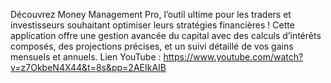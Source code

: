 Découvrez Money Management Pro, l’outil ultime pour les traders et investisseurs souhaitant optimiser leurs stratégies financières ! Cette application offre une gestion avancée du capital avec des calculs d’intérêts composés, des projections précises, et un suivi détaillé de vos gains mensuels et annuels. 
Lien YouTube : https://www.youtube.com/watch?v=z7OkbeN4X44&t=8s&pp=2AEIkAIB

